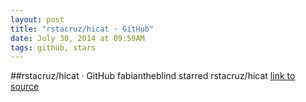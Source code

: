 ```yaml
---
layout: post
title: "rstacruz/hicat · GitHub"
date: July 30, 2014 at 09:59AM
tags: github, stars
---
```

##rstacruz/hicat · GitHub
fabiantheblind starred rstacruz/hicat
[link to source](http://ift.tt/XdxzBM) 
